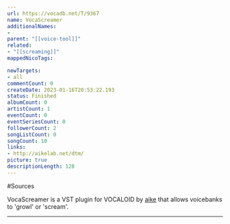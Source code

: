 ```yaml
---
url: https://vocadb.net/T/9367
name: VocaScreamer
additionalNames: 
- 
parent: "[[voice-tool]]"
related:
- "[[screaming]]"
mappedNicoTags:

newTargets:
- all
commentCount: 0
createDate: 2023-01-16T20:53:22.193
status: Finished
albumCount: 0
artistCount: 1
eventCount: 0
eventSeriesCount: 0
followerCount: 2
songListCount: 0
songCount: 10
links: 
- http://aikelab.net/dtm/
picture: true
descriptionLength: 128
---
```


#Sources

VocaScreamer is a VST plugin for VOCALOID by [aike](https://vocadb.net/Ar/114661) that allows voicebanks to 'growl' or 'scream'.

---

